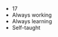 - 17
- Always working
- Always learning
- Self-taught

<!---
whoisjunior/whoisjunior is a ✨ special ✨ repository because its `README.md` (this file) appears on your GitHub profile.
You can click the Preview link to take a look at your changes.
--->
